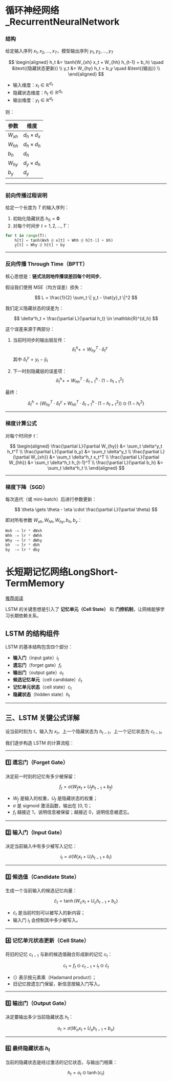 
# 循环神经网络_RecurrentNeuralNetwork

### 结构
给定输入序列 $x_1, x_2, ..., x_T$，模型输出序列 $y_1, y_2, ..., y_T$

$$
\begin{aligned}
h_t &= \tanh(W_{xh} x_t + W_{hh} h_{t-1} + b_h) \quad &\text{(隐藏状态更新)} \\
y_t &= W_{hy} h_t + b_y \quad &\text{(输出)} \\
\end{aligned}
$$


- 输入维度：$x_t \in \mathbb{R}^{d_x}$
- 隐藏状态维度：$h_t \in \mathbb{R}^{d_h}$
- 输出维度：$y_t \in \mathbb{R}^{d_y}$

则：

| 参数         | 维度                     |
|--------------|--------------------------|
| $W_{xh}$ | $d_h \times d_x$     |
| $W_{hh}$ | $d_h \times d_h$     |
| $b_h$    | $d_h$                |
| $W_{hy}$ | $d_y \times d_h$     |
| $b_y$    | $d_y$                |

---

### 前向传播过程说明

给定一个长度为 $T$ 的输入序列：

1. 初始化隐藏状态 $h_0 = \mathbf{0}$  
2. 对每个时间步 $t = 1, 2, ..., T$：

```python
for t in range(T):
    h[t] = tanh(Wxh @ x[t] + Whh @ h[t-1] + bh)
    y[t] = Why @ h[t] + by
```

---

### 反向传播 Through Time（BPTT）

核心思想是：**链式法则地传播误差回每个时间步**。


假设我们使用 MSE（均方误差）损失：

$$
L = \frac{1}{2} \sum_t \| y_t - \hat{y}_t \|^2
$$


我们定义隐藏状态的误差为：

$$
\delta^h_t = \frac{\partial L}{\partial h_t} \in \mathbb{R}^{d_h}
$$

这个误差来源于两部分：

1. 当前时间步的输出层反传：  
   $$
   \delta^h_t += W_{hy}^T \cdot \delta^y_t
   $$
   其中 $\delta^y_t = y_t - \hat{y}_t$

2. 下一时刻隐藏层的误差项：
   $$
   \delta^h_t += W_{hh}^T \cdot \delta^h_{t+1} \cdot (1 - h_{t+1}^2)
   $$

最终：

$$
\delta^h_t = (W_{hy}^T \cdot \delta^y_t + W_{hh}^T \cdot \delta^h_{t+1} \cdot (1 - h_{t+1}^2)) \odot (1 - h_t^2)
$$

---

### 梯度计算公式

对每个时间步 $t$：

$$
\begin{aligned}
\frac{\partial L}{\partial W_{hy}} &= \sum_t \delta^y_t h_t^T \\
\frac{\partial L}{\partial b_y} &= \sum_t \delta^y_t \\
\frac{\partial L}{\partial W_{xh}} &= \sum_t \delta^h_t x_t^T \\
\frac{\partial L}{\partial W_{hh}} &= \sum_t \delta^h_t h_{t-1}^T \\
\frac{\partial L}{\partial b_h} &= \sum_t \delta^h_t \\
\end{aligned}
$$

---

###  梯度下降（SGD）

每次迭代（或 mini-batch）后进行参数更新：

$$
\theta \gets \theta - \eta \cdot \frac{\partial L}{\partial \theta}
$$

即对所有参数 $W_{xh}, W_{hh}, W_{hy}, b_h, b_y$：

```python
Wxh -= lr * dWxh
Whh -= lr * dWhh
Why -= lr * dWhy
bh  -= lr * dbh
by  -= lr * dby
```


# 长短期记忆网络LongShort-TermMemory

[推荐阅读](https://zh.d2l.ai/chapter_recurrent-modern/lstm.html)

LSTM 的关键思想是引入了 **记忆单元（Cell State）** 和 **门控机制**，让网络能够学习长期依赖关系。

## LSTM 的结构组件

LSTM 的基本结构包含四个部分：

- **输入门**（input gate）$i_t$
- **遗忘门**（forget gate）$f_t$
- **输出门**（output gate）$o_t$
- **候选记忆单元**（cell candidate）$\tilde{c}_t$
- **记忆单元状态**（cell state）$c_t$
- **隐藏状态**（hidden state）$h_t$

---

## 三、LSTM 关键公式详解

设当前时刻为 $t$，输入为 $x_t$，上一个隐藏状态为 $h_{t-1}$，上一个记忆状态为 $c_{t-1}$。

我们逐步构造 LSTM 的计算流程：

---

### 1️⃣ 遗忘门（Forget Gate）

决定前一时刻的记忆有多少被保留：

$$
f_t = \sigma(W_f x_t + U_f h_{t-1} + b_f)
$$

- $W_f$ 是输入的权重，$U_f$ 是隐藏状态的权重；
- $\sigma$ 是 sigmoid 激活函数，输出在 $[0, 1]$；
- $f_t$ 越接近 1，说明信息被保留；越接近 0，说明信息被遗忘。

---

### 2️⃣ 输入门（Input Gate）

决定当前输入中有多少被写入记忆：

$$
i_t = \sigma(W_i x_t + U_i h_{t-1} + b_i)
$$

---

### 3️⃣ 候选值（Candidate State）

生成一个当前输入的候选记忆向量：

$$
\tilde{c}_t = \tanh(W_c x_t + U_c h_{t-1} + b_c)
$$

- $\tilde{c}_t$ 是当前时刻可以被写入的新内容；
- 输入门 $i_t$ 会控制其中多少被写入。

---

### 4️⃣ 记忆单元状态更新（Cell State）

将旧的记忆 $c_{t-1}$ 与新的候选值融合形成新的记忆 $c_t$：

$$
c_t = f_t \odot c_{t-1} + i_t \odot \tilde{c}_t
$$

- $\odot$ 表示按元素乘（Hadamard product）；
- 旧记忆按遗忘门保留，新信息按输入门写入。

---

### 5️⃣ 输出门（Output Gate）

决定要输出多少当前隐藏状态 $h_t$：

$$
o_t = \sigma(W_o x_t + U_o h_{t-1} + b_o)
$$

---

### 6️⃣ 最终隐藏状态 $h_t$

当前的隐藏状态是经过激活的记忆状态，与输出门相乘：

$$
h_t = o_t \odot \tanh(c_t)
$$
